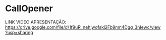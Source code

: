 # CallOpener
LINK VIDEO APRESENTAÇÃO: https://drive.google.com/file/d/1f9uR_nehjwofskl2Fb9nm4Dgg_3nIewc/view?usp=sharing
